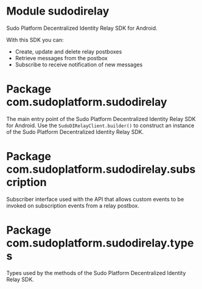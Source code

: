 # Module sudodirelay

Sudo Platform Decentralized Identity Relay SDK for Android. 

With this SDK you can:
 * Create, update and delete relay postboxes
 * Retrieve messages from the postbox
 * Subscribe to receive notification of new messages

# Package com.sudoplatform.sudodirelay

The main entry point of the Sudo Platform Decentralized Identity Relay SDK for Android. Use the 
`SudoDIRelayClient.builder()` to construct an instance of the Sudo Platform 
Decentralized Identity Relay SDK.

# Package com.sudoplatform.sudodirelay.subscription

Subscriber interface used with the API that allows custom events to be invoked on subscription 
events from a relay postbox.

# Package com.sudoplatform.sudodirelay.types

Types used by the methods of the Sudo Platform Decentralized Identity Relay SDK. 
